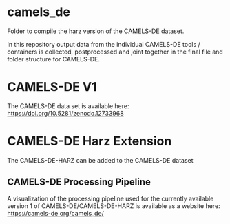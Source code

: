 # camels_de
Folder to compile the harz version of the CAMELS-DE dataset.

In this repository output data from the individual CAMELS-DE tools / containers is collected, postprocessed and joint together in the final file and folder structure for CAMELS-DE.

# CAMELS-DE V1

The CAMELS-DE data set is available here: https://doi.org/10.5281/zenodo.12733968

# CAMELS-DE Harz Extension
The CAMELS-DE-HARZ can be added to the CAMELS-DE dataset

## CAMELS-DE Processing Pipeline

A visualization of the processing pipeline used for the currently available version 1 of CAMELS-DE/CAMELS-DE-HARZ is available as a website here: https://camels-de.org/camels_de/  
